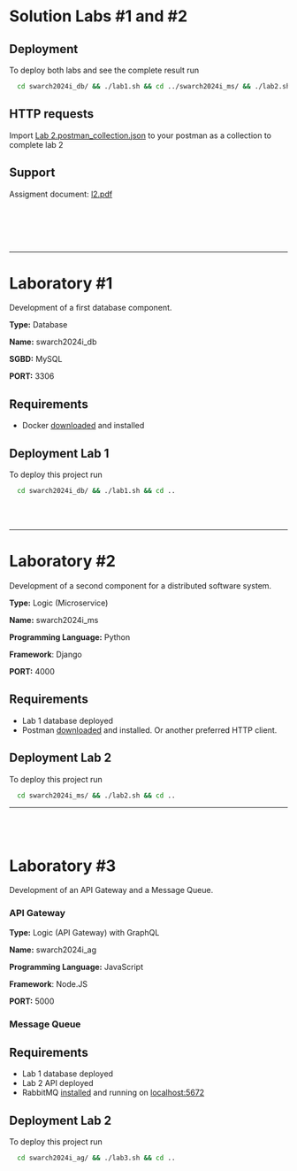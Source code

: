 # Solution Labs #1 and #2

## Deployment

To deploy both labs and see the complete result run

```bash
  cd swarch2024i_db/ && ./lab1.sh && cd ../swarch2024i_ms/ && ./lab2.sh && cd ..
```

## HTTP requests

Import [Lab 2.postman_collection.json](/Lab%202.postman_collection.json) to your postman as a collection to complete lab 2

## Support

Assigment document: [l2.pdf](https://drive.google.com/file/d/1v6QEZYL366_5CP0WtWVU2jOygAArlgu6/view?usp=drive_link)

<br />
<br />
<br />
<br />

***
# Laboratory #1

Development of a first database component.

**Type:** Database

**Name:** swarch2024i_db

**SGBD:** MySQL

**PORT:** 3306

## Requirements

* Docker [downloaded](https://www.docker.com/products/docker-desktop/) and installed

## Deployment Lab 1

To deploy this project run

```bash
  cd swarch2024i_db/ && ./lab1.sh && cd ..
```

<br />
<br />

***
# Laboratory #2

Development of a second component for a distributed software system.

**Type:** Logic (Microservice)

**Name:** swarch2024i_ms

**Programming Language:** Python

**Framework**: Django

**PORT:** 4000

## Requirements
* Lab 1 database deployed
* Postman [downloaded](https://www.postman.com/downloads/) and installed. Or another preferred HTTP client.

## Deployment Lab 2

To deploy this project run

```bash
  cd swarch2024i_ms/ && ./lab2.sh && cd ..
```

***
<br />
<br />

# Laboratory #3

Development of an API Gateway and a Message Queue.

### API Gateway

**Type:** Logic (API Gateway) with GraphQL

**Name:** swarch2024i_ag

**Programming Language:** JavaScript

**Framework**: Node.JS

**PORT:** 5000

### Message Queue

<!-- **Type:** Message Queue

**Name:** swarch2024i_ag

**Programming Language:** JavaScript

**Framework**: Node.JS

**PORT:** 5000 -->

## Requirements
* Lab 1 database deployed
* Lab 2 API deployed
* RabbitMQ [installed](https://www.rabbitmq.com/tutorials/tutorial-one-python) and running on [localhost:5672](http://localhost:5672)

## Deployment Lab 2

To deploy this project run

```bash
  cd swarch2024i_ag/ && ./lab3.sh && cd ..
```

